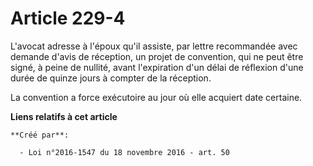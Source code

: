 # Article 229-4

L'avocat adresse à l'époux qu'il assiste, par lettre recommandée avec demande d'avis de réception, un projet de convention,
qui ne peut être signé, à peine de nullité, avant l'expiration d'un délai de réflexion d'une durée de quinze jours à compter
de la réception.

La convention a force exécutoire au jour où elle acquiert date certaine.

**Liens relatifs à cet article**

	**Créé par**:

	  - Loi n°2016-1547 du 18 novembre 2016 - art. 50
